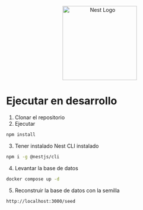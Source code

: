<p align="center">
  <a href="http://nestjs.com/" target="blank"><img src="https://nestjs.com/img/logo-small.svg" width="200" alt="Nest Logo" /></a>
</p>

# Ejecutar en desarrollo 

1. Clonar el repositorio
2. Ejecutar
```bash
npm install
```
3. Tener instalado Nest CLI instalado
```bash
npm i -g @nestjs/cli
```
4. Levantar la base de datos
```bash
docker compose up -d
```
5. Reconstruir la base de datos con la semilla
```http request
http://localhost:3000/seed
```